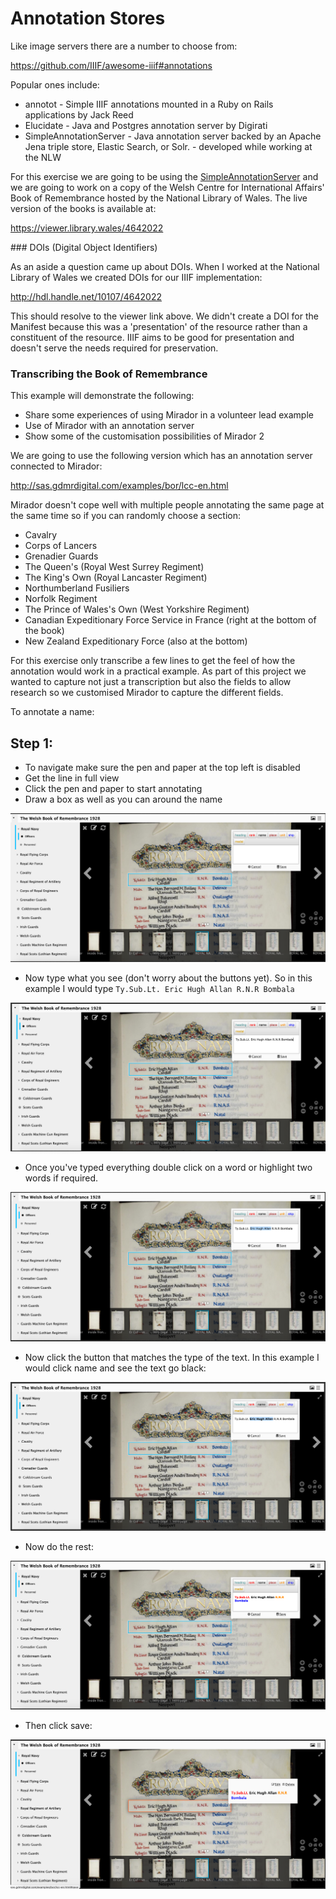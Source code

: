 # Annotation Stores

Like image servers there are a number to choose from:

https://github.com/IIIF/awesome-iiif#annotations

Popular ones include:
 * annotot - Simple IIIF annotations mounted in a Ruby on Rails applications by Jack Reed
 * Elucidate - Java and Postgres annotation server by Digirati
 * SimpleAnnotationServer - Java annotation server backed by an Apache Jena triple store, Elastic Search, or Solr. - developed while working at the NLW

For this exercise we are going to be using the [SimpleAnnotationServer](https://github.com/glenrobson/SimpleAnnotationServer) and we are going to work on a copy of the Welsh Centre for International Affairs' Book of Remembrance hosted by the National Library of Wales. The live version of the books is available at:

https://viewer.library.wales/4642022 

### DOIs (Digital Object Identifiers)

As an aside a question came up about DOIs. When I worked at the National Library of Wales we created DOIs for our IIIF implementation:

http://hdl.handle.net/10107/4642022

This should resolve to the viewer link above. We didn't create a DOI for the Manifest because this was a 'presentation' of the resource rather than a constituent of the resource. IIIF aims to be good for presentation and doesn't serve the needs required for preservation. 

### Transcribing the Book of Remembrance

This example will demonstrate the following:

 * Share some experiences of using Mirador in a volunteer lead example
 * Use of Mirador with an annotation server
 * Show some of the customisation possibilities of Mirador 2

We are going to use the following version which has an annotation server connected to Mirador:

http://sas.gdmrdigital.com/examples/bor/lcc-en.html

Mirador doesn't cope well with multiple people annotating the same page at the same time so if you can randomly choose a section:

 * Cavalry
 * Corps of Lancers
 * Grenadier Guards
 * The Queen's (Royal West Surrey Regiment)
 * The King's Own (Royal Lancaster Regiment)
 * Northumberland Fusiliers
 * Norfolk Regiment
 * The Prince of Wales's Own (West Yorkshire Regiment)
 * Canadian Expeditionary Force Service in France (right at the bottom of the book)
 * New Zealand Expeditionary Force (also at the bottom)

For this exercise only transcribe a few lines to get the feel of how the annotation would work in a practical example. As part of this project we wanted to capture not just a transcription but also the fields to allow research so we customised Mirador to capture the different fields. 

To annotate a name:

## Step 1:
 * To navigate make sure the  pen and paper at the top left is disabled
 * Get the line in full view
 * Click the pen and paper to start annotating
 * Draw a box as well as you can around the name 

![image](images/anno_bor_start.png)  

 * Now type what you see (don't worry about the buttons yet). So in this example I would type `Ty.Sub.Lt. Eric Hugh Allan R.N.R Bombala`

![image](images/anno_bor_text.png)

 * Once you've typed everything double click on a word or highlight two words if required. 

![image](images/anno_bor_highlight.png)

 * Now click the button that matches the type of the text. In this example I would click name and see the text go black:

![image](images/anno_bor_typed.png)

 * Now do the rest:

![image](images/anno_bor_finshed.png)

 * Then click save:

![image](images/anno_bor_view_anno.png)

